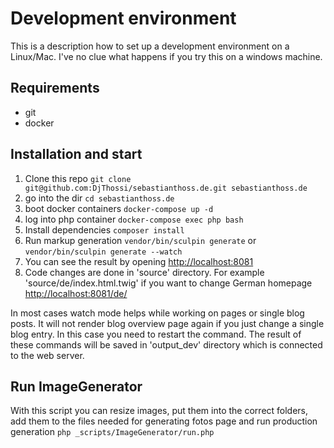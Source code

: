 # Development environment 

This is a description how to set up a development environment on a Linux/Mac. I've no clue what happens if you try this on a windows machine.

## Requirements
- git
- docker

## Installation and start
1. Clone this repo `git clone git@github.com:DjThossi/sebastianthoss.de.git sebastianthoss.de`
1. go into the dir `cd sebastianthoss.de`
1. boot docker containers `docker-compose up -d`
1. log into php container `docker-compose exec php bash`
1. Install dependencies `composer install`
1. Run markup generation `vendor/bin/sculpin generate` or `vendor/bin/sculpin generate --watch`
1. You can see the result by opening [http://localhost:8081](http://localhost:8081)
1. Code changes are done in 'source' directory. For example 'source/de/index.html.twig' if you want to change German homepage [http://localhost:8081/de/](http://localhost:8081/de/)

In most cases watch mode helps while working on pages or single blog posts. 
It will not render blog overview page again if you just change a single blog entry. 
In this case you need to restart the command.
The result of these commands will be saved in 'output_dev' directory which is connected to the web server.

## Run ImageGenerator
With this script you can resize images, put them into the correct folders, add them to the files needed for generating fotos page and run production generation
`php _scripts/ImageGenerator/run.php`